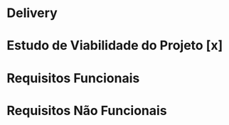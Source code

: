 # Delivery

# Estudo de Viabilidade do Projeto [x]

# Requisitos Funcionais

# Requisitos Não Funcionais
